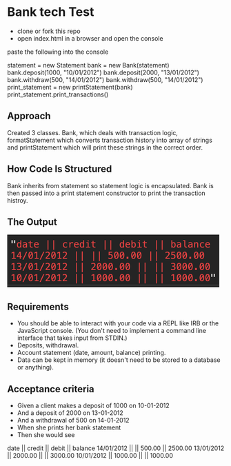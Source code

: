 # Bank tech Test

  - clone or fork this repo
  - open index.html in a browser and open the console


  paste the following into the console

  statement = new Statement 
  bank = new Bank(statement)
  bank.deposit(1000, "10/01/2012")
  bank.deposit(2000, "13/01/2012")
  bank.withdraw(500, "14/01/2012")
  bank.withdraw(500, "14/01/2012")
  print_statement = new printStatement(bank)
  print_statement.print_transactions()

## Approach

Created 3 classes. Bank, which deals with transaction logic, formatStatement which converts transaction history into array of strings and printStatement which will print these strings in the correct order. 

## How Code Is Structured
Bank inherits from statement so statement logic is encapsulated. Bank is then passed into a print statement constructor to print the transaction histroy.

## The Output

![image](./output.png)

## Requirements

  - You should be able to interact with your code via a REPL like IRB or the JavaScript console. (You don't need to implement a command line interface that takes input from STDIN.)
  - Deposits, withdrawal.
  - Account statement (date, amount, balance) printing.
  - Data can be kept in memory (it doesn't need to be stored to a database or anything).

## Acceptance criteria

  - Given a client makes a deposit of 1000 on 10-01-2012
  - And a deposit of 2000 on 13-01-2012
  - And a withdrawal of 500 on 14-01-2012
  - When she prints her bank statement
  - Then she would see

date || credit || debit || balance
14/01/2012 || || 500.00 || 2500.00
13/01/2012 || 2000.00 || || 3000.00
10/01/2012 || 1000.00 || || 1000.00
